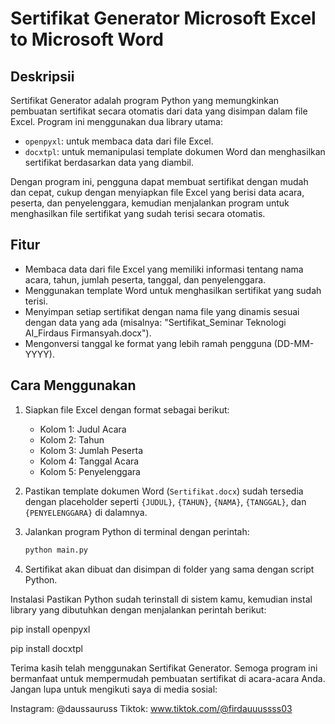 # Sertifikat Generator Microsoft Excel to Microsoft Word

## Deskripsii
Sertifikat Generator adalah program Python yang memungkinkan pembuatan sertifikat secara otomatis dari data yang disimpan dalam file Excel. Program ini menggunakan dua library utama:
- `openpyxl`: untuk membaca data dari file Excel.
- `docxtpl`: untuk memanipulasi template dokumen Word dan menghasilkan sertifikat berdasarkan data yang diambil.

Dengan program ini, pengguna dapat membuat sertifikat dengan mudah dan cepat, cukup dengan menyiapkan file Excel yang berisi data acara, peserta, dan penyelenggara, kemudian menjalankan program untuk menghasilkan file sertifikat yang sudah terisi secara otomatis.

## Fitur
- Membaca data dari file Excel yang memiliki informasi tentang nama acara, tahun, jumlah peserta, tanggal, dan penyelenggara.
- Menggunakan template Word untuk menghasilkan sertifikat yang sudah terisi.
- Menyimpan setiap sertifikat dengan nama file yang dinamis sesuai dengan data yang ada (misalnya: "Sertifikat_Seminar Teknologi AI_Firdaus Firmansyah.docx").
- Mengonversi tanggal ke format yang lebih ramah pengguna (DD-MM-YYYY).

## Cara Menggunakan
1. Siapkan file Excel dengan format sebagai berikut:
   - Kolom 1: Judul Acara
   - Kolom 2: Tahun
   - Kolom 3: Jumlah Peserta
   - Kolom 4: Tanggal Acara
   - Kolom 5: Penyelenggara

2. Pastikan template dokumen Word (`Sertifikat.docx`) sudah tersedia dengan placeholder seperti `{JUDUL}`, `{TAHUN}`, `{NAMA}`, `{TANGGAL}`, dan `{PENYELENGGARA}` di dalamnya.

3. Jalankan program Python di terminal dengan perintah:
   ```bash
   python main.py

4. Sertifikat akan dibuat dan disimpan di folder yang sama dengan script Python.

Instalasi
Pastikan Python sudah terinstall di sistem kamu, kemudian instal library yang dibutuhkan dengan menjalankan perintah berikut:

pip install openpyxl 

pip install docxtpl

Terima kasih telah menggunakan Sertifikat Generator. Semoga program ini bermanfaat untuk mempermudah pembuatan sertifikat di acara-acara Anda.
Jangan lupa untuk mengikuti saya di media sosial:

Instagram: @daussauruss
Tiktok: www.tiktok.com/@firdauuussss03
